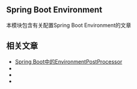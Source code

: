 ## Spring Boot Environment

本模块包含有关配置Spring Boot Environment的文章

## 相关文章

+ [Spring Boot中的EnvironmentPostProcessor](docs/SpringBoot中的EnvironmentPostProcessor.md)
+ []()
+ []()
+ []()